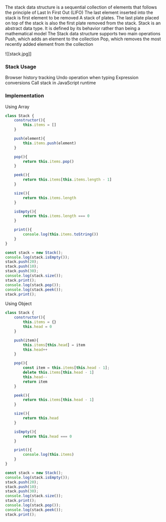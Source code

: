 The stack data structure is a sequential collection of elements that follows the principle of Last In First Out (LIFO)
The last element inserted into the stack is first element to be removed
A stack of plates. The last plate placed on top of the stack is also the first plate removed from the stack.
Stack is an abstract data type. It is defined by its behavior rather than being a mathematical model
The Stack data structure supports two main operations
Push, which adds an element to the collection
Pop, which removes the most recently added element from the collection

![[stack.jpg]]

### Stack Usage

Browser history tracking
Undo operation when typing
Expression conversions
Call stack in JavaScript runtime

### Implementation

Using Array

```js
class Stack {
    constructor(){
        this.items = []
    }

    push(element){
        this.items.push(element)
    }

    pop(){
        return this.items.pop()
    }

    peek(){
        return this.items[this.items.length - 1]
    }

    size(){
        return this.items.length
    }

    isEmpty(){
        return this.items.length === 0
    }

    print(){
        console.log(this.items.toString())
    }
}

const stack = new Stack();
console.log(stack.isEmpty());
stack.push(20);
stack.push(10);
stack.push(30);
console.log(stack.size());
stack.print();
console.log(stack.pop());
console.log(stack.peek());
stack.print();
```

Using Object

```js
class Stack {
    constructor(){
        this.items = {}
        this.head = 0
    }

    push(item){
        this.items[this.head] = item
        this.head++
    }

    pop(){
        const item = this.items[this.head - 1];
        delete this.items[this.head - 1]
        this.head--
        return item
    }

    peek(){
        return this.items[this.head - 1]
    }

    size(){
        return this.head
    }

    isEmpty(){
        return this.head === 0
    }

    print(){
        console.log(this.items)
    }
}

const stack = new Stack();
console.log(stack.isEmpty());
stack.push(20);
stack.push(10);
stack.push(30);
console.log(stack.size());
stack.print();
console.log(stack.pop());
console.log(stack.peek());
stack.print();
```